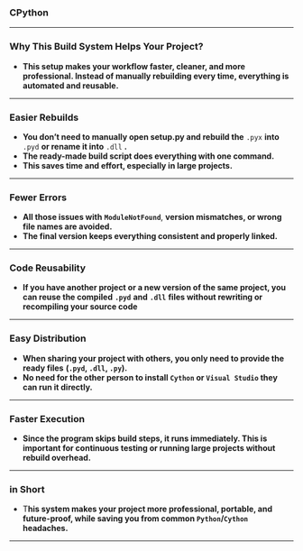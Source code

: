 ### **CPython**

---

### Why This Build System Helps Your Project?

- **This setup makes your workflow faster, cleaner, and more professional. Instead of manually rebuilding every time, everything is automated and reusable.**

---

### Easier Rebuilds

- **You don’t need to manually open setup.py and rebuild the** `.pyx` **into** `.pyd` **or rename it into** `.dll` **.**
- **The ready-made build script does everything with one command.**
- **This saves time and effort, especially in large projects.**

---

### Fewer **Errors**

- **All those issues with** **`ModuleNotFound`**, **version mismatches, or wrong file names are avoided.**
- **The final version keeps everything consistent and properly linked.**

---

### Code Reusability

- **If you have another project or a new version of the same project, you can reuse the compiled** **`.pyd`** **and** **`.dll`** **files without rewriting or recompiling your source code**

---

### Easy Distribution

- **When sharing your project with others, you only need to provide the ready files** **(`.pyd`, `.dll`, `.py`).**
- **No need for the other person to install `Cython` or `Visual Studio` they can run it directly.**

---

### Faster Execution

- **Since the program skips build steps, it runs immediately. This is important for continuous testing or running large projects without rebuild overhead.**

---
### in Short
- T**his system makes your project more professional, portable, and future-proof, while saving you from common `Python`/`Cython` headaches.**

---
